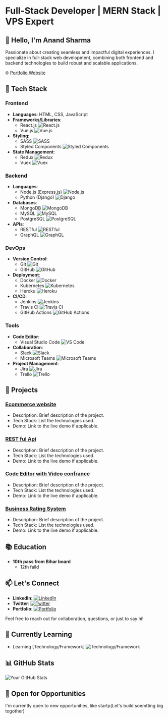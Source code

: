 #  Full-Stack Developer | MERN Stack | VPS Expert

## 👋 Hello, I'm Anand Sharma

Passionate about creating seamless and impactful digital experiences. I specialize in full-stack web development, combining both frontend and backend technologies to build robust and scalable applications.

🌐 [Portfolio Website](https://www.yourportfolio.com)

## 🔧 Tech Stack

### Frontend

- **Languages**: HTML, CSS, JavaScript
- **Frameworks/Libraries**: 
  - React.js ![React.js](https://img.shields.io/badge/-React.js-61DAFB?style=flat&logo=React&logoColor=white)
  - Vue.js ![Vue.js](https://img.shields.io/badge/-Vue.js-4FC08D?style=flat&logo=Vue.js&logoColor=white)
- **Styling**: 
  - SASS ![SASS](https://img.shields.io/badge/-SASS-CC6699?style=flat&logo=SASS&logoColor=white)
  - Styled Components ![Styled Components](https://img.shields.io/badge/-Styled_Components-DB7093?style=flat&logo=styled-components&logoColor=white)
- **State Management**: 
  - Redux ![Redux](https://img.shields.io/badge/-Redux-764ABC?style=flat&logo=Redux&logoColor=white)
  - Vuex ![Vuex](https://img.shields.io/badge/-Vuex-42B983?style=flat&logo=Vuex&logoColor=white)

### Backend

- **Languages**: 
  - Node.js (Express.js) ![Node.js](https://img.shields.io/badge/-Node.js-339933?style=flat&logo=Node.js&logoColor=white)
  - Python (Django) ![Django](https://img.shields.io/badge/-Django-092E20?style=flat&logo=Django&logoColor=white)
- **Databases**: 
  - MongoDB ![MongoDB](https://img.shields.io/badge/-MongoDB-47A248?style=flat&logo=MongoDB&logoColor=white)
  - MySQL ![MySQL](https://img.shields.io/badge/-MySQL-4479A1?style=flat&logo=MySQL&logoColor=white)
  - PostgreSQL ![PostgreSQL](https://img.shields.io/badge/-PostgreSQL-336791?style=flat&logo=PostgreSQL&logoColor=white)
- **APIs**: 
  - RESTful ![RESTful](https://img.shields.io/badge/-RESTful-61DAFB?style=flat)
  - GraphQL ![GraphQL](https://img.shields.io/badge/-GraphQL-E10098?style=flat&logo=GraphQL&logoColor=white)

### DevOps

- **Version Control**: 
  - Git ![Git](https://img.shields.io/badge/-Git-F05032?style=flat&logo=Git&logoColor=white)
  - GitHub ![GitHub](https://img.shields.io/badge/-GitHub-181717?style=flat&logo=GitHub&logoColor=white)
- **Deployment**: 
  - Docker ![Docker](https://img.shields.io/badge/-Docker-2496ED?style=flat&logo=Docker&logoColor=white)
  - Kubernetes ![Kubernetes](https://img.shields.io/badge/-Kubernetes-326CE5?style=flat&logo=Kubernetes&logoColor=white)
  - Heroku ![Heroku](https://img.shields.io/badge/-Heroku-430098?style=flat&logo=Heroku&logoColor=white)
- **CI/CD**: 
  - Jenkins ![Jenkins](https://img.shields.io/badge/-Jenkins-D24939?style=flat&logo=Jenkins&logoColor=white)
  - Travis CI ![Travis CI](https://img.shields.io/badge/-Travis_CI-3EAAAF?style=flat&logo=Travis-CI&logoColor=white)
  - GitHub Actions ![GitHub Actions](https://img.shields.io/badge/-GitHub_Actions-2088FF?style=flat&logo=GitHub-Actions&logoColor=white)

### Tools

- **Code Editor**: 
  - Visual Studio Code ![VS Code](https://img.shields.io/badge/-Visual_Studio_Code-007ACC?style=flat&logo=Visual-Studio-Code&logoColor=white)
- **Collaboration**: 
  - Slack ![Slack](https://img.shields.io/badge/-Slack-4A154B?style=flat&logo=Slack&logoColor=white)
  - Microsoft Teams ![Microsoft Teams](https://img.shields.io/badge/-Microsoft_Teams-6264A7?style=flat&logo=Microsoft-Teams&logoColor=white)
- **Project Management**: 
  - Jira ![Jira](https://img.shields.io/badge/-Jira-0052CC?style=flat&logo=Jira&logoColor=white)
  - Trello ![Trello](https://img.shields.io/badge/-Trello-0079BF?style=flat&logo=Trello&logoColor=white)

## 🚀 Projects

### [Ecommerce website ](https://github.com/yourusername/project1)

- Description: Brief description of the project.
- Tech Stack: List the technologies used.
- Demo: Link to the live demo if applicable.

### [REST ful Api](https://github.com/yourusername/project2)

- Description: Brief description of the project.
- Tech Stack: List the technologies used.
- Demo: Link to the live demo if applicable.

### [Code Editor with Video confrance ](https://github.com/yourusername/project2)

- Description: Brief description of the project.
- Tech Stack: List the technologies used.
- Demo: Link to the live demo if applicable.


### [Business Rating System](https://github.com/yourusername/project2)

- Description: Brief description of the project.
- Tech Stack: List the technologies used.
- Demo: Link to the live demo if applicable.

## 📚 Education

- **10th pass from Bihar board**
  - 12th faild
  

## 📫 Let's Connect

- **LinkedIn**: [![LinkedIn](https://img.shields.io/badge/-LinkedIn-0077B5?style=flat&logo=LinkedIn&logoColor=white)](www.linkedin.com/in/anand-sharma-a743b225a)
- **Twitter**: [![Twitter](https://img.shields.io/badge/-Twitter-1DA1F2?style=flat&logo=Twitter&logoColor=white)](https://twitter.com/yourusername)
- **Portfolio**: [![Portfolio](https://img.shields.io/badge/-Portfolio-4A90E2?style=flat)](https://www.yourportfolio.com)

Feel free to reach out for collaboration, questions, or just to say hi!

## 🌱 Currently Learning

- Learning [Technology/Framework] ![Technology/Framework](https://img.shields.io/badge/-Technology_Framework-123456?style=flat)

## 📊 GitHub Stats

![Your GitHub Stats](https://github-readme-stats.vercel.app/api?username=anandk02&show_icons=true&count_private=true&hide=contribs,prs)

## 🤝 Open for Opportunities

I'm currently open to new opportunities, like startp(Let's build soemtting big togother) 
